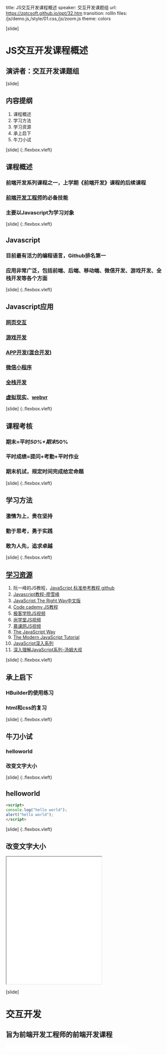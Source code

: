 title: JS交互开发课程概述
speaker: 交互开发课题组
url: https://zptcsoft.github.io/ppt/32.htm
transition: rollIn
files: /js/demo.js,/style/01.css,/js/zoom.js
theme: colors

[slide]
# JS交互开发课程概述
## 演讲者：交互开发课题组

[slide]
## 内容提纲
1. 课程概述
2. 学习方法
3. 学习资源
4. 承上启下
5. 牛刀小试

[slide] {:.flexbox.vleft}
## 课程概述
### 前端开发系列课程之一，上学期《前端开发》课程的后续课程
### [前端开发工程师](https://www.w3ctech.com/job)的必备技能
### 主要以Javascript为学习对象

[slide] {:.flexbox.vleft}
## Javascript
### 目前最有活力的编程语言，Github排名第一
### 应用非常广泛，包括前端、后端、移动端、微信开发、游戏开发、全栈开发等各个方面

[slide] {:.flexbox.vleft}
## Javascript应用
### [网页交互](http://www.miaov.com/)
### [游戏开发](https://codepen.io/camsong/pen/wcKrg)
### [APP开发(混合开发)](https://github.com/search?o=desc&q=app&s=stars&type=Repositories&utf8=%E2%9C%93)
### [微信小程序](https://mp.weixin.qq.com/debug/wxadoc/dev/)
### [全栈开发](https://github.com/warmheartli/FullStackDeveloperCourse)
### [虚拟现实](http://dev.qq.com/topic/57c7ff1689a6c9121b1adb16)、[webvr](https://aframe.io/examples/showcase/helloworld/)

[slide] {:.flexbox.vleft}
## 课程考核
### 期末=平时*50%+期末*50%
### 平时成绩=提问+考勤+平时作业
### 期末机试，规定时间完成给定命题

[slide] {:.flexbox.vleft}
## 学习方法
### 激情为上，贵在坚持
### 勤于思考，勇于实践
### 敢为人先，追求卓越

[slide] {:.flexbox.vleft}
## [学习资源](https://github.com/zptcsoft/zptcsoft.github.io/issues/303)
1. 阮一峰的JS教程，[JavaScript 标准参考教程 ](http://javascript.ruanyifeng.com/) [github](https://github.com/ruanyf/jstutorial)
2. [Javascript教程-廖雪峰](https://www.liaoxuefeng.com/wiki/001434446689867b27157e896e74d51a89c25cc8b43bdb3000)
2. [JavaScript The Right Way中文版](http://jstherightway.org/zh-cn/)
3. [Code cademy JS教程](https://www.codecademy.com/learn/learn-javascript)
4. [极客学院JS视频](http://www.jikexueyuan.com/course/javascript/2-0-0-0/)
5. [尚学堂JS视频](http://www.bjsxt.com/2014/down_1112/39.html)
6. [慕课网JS视频](http://www.imooc.com/course/list?c=javascript)
7. [The JavaScript Way](https://github.com/bpesquet/thejsway)
7. [The Modern JavaScript Tutorial](https://javascript.info/)
10. [JavaScript深入系列](https://github.com/mqyqingfeng/Blog/issues/17)
11. [深入理解JavaScript系列-汤姆大叔](http://www.cnblogs.com/TomXu/archive/2011/12/15/2288411.html)

[slide] {:.flexbox.vleft}
## 承上启下
### HBuilder的使用练习
### html和css的复习

[slide] {:.flexbox.vleft}
## 牛刀小试
### helloworld
### 改变文字大小

[slide] {:.flexbox.vleft}
## helloworld
```html
<script>
console.log("hello world");
alert("hello world");
</script>
```

[slide] {:.flexbox.vleft}
## 改变文字大小
<iframe src="/demos/editor.html?file=changeSize" style="height:400px;"></iframe>

[slide]
# 交互开发
## 旨为前端开发工程师的前端开发课程
<small style="vertical-align:middle;display:inline-block"><iframe src="//ghbtns.com/github-btn.html?user=zptcsoft&repo=zptcsoft.github.io&type=star&count=true" allowtransparency="true" frameborder="0" scrolling="0" width="100" height="20" style="width:110px;height:20px;  background-color: transparent;"></iframe><iframe src="//ghbtns.com/github-btn.html?user=zptcsoft&repo=zptcsoft.github.io&type=fork&count=true" allowtransparency="true" frameborder="0" scrolling="0" width="100" height="20" style="width:110px;height:20px;  background-color: transparent;"></iframe><iframe src="//ghbtns.com/github-btn.html?user=zptcsoft&repo=zptcsoft.github.io&type=follow&count=false" allowtransparency="true" frameborder="0" scrolling="0" width="170" height="20" style="width:170px;height:20px;  background-color: transparent;"></iframe></small>